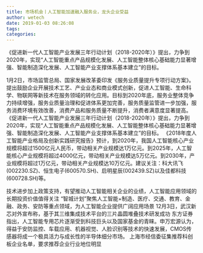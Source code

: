 ```yaml
---
title: 市场机会丨人工智能加速融入服务业，龙头企业受益
author: wetech
date: 2019-01-03 08:26:08
tags: 
categories: 
---
```

《促进新一代人工智能产业发展三年行动计划（2018-2020年）》提出，力争到2020年，实现“人工智能重点产品规模化发展、人工智能整体核心基础能力显著增强、智能制造深化发展、人工智能产业支撑体系基本建立”的目标。
<!-- more -->
1月2日，市场监管总局、国家发展改革委印发《服务业质量提升专项行动方案》。提出鼓励企业开展技术工艺、产业业态和商业模式创新，促进人工智能、生命科学、物联网等新技术在服务领域的转化应用。目标到2020年底，服务业整体竞争力持续增强，服务业质量治理和促进体系更加完善，服务质量监管进一步加强，服务消费环境有效改善，消费产品和服务质量不断提升，消费者满意度显著提高。
《促进新一代人工智能产业发展三年行动计划（2018-2020年）》提出，力争到2020年，实现“人工智能重点产品规模化发展、人工智能整体核心基础能力显著增强、智能制造深化发展、人工智能产业支撑体系基本建立”的目标。
《2018年度人工智能产业格局及创新实践研究报告》预计，到2020年，我国人工智能核心产业规模将超过1500亿元人民币，带动相关产业规模达1万亿元。到2025年，人工智能核心产业规模将超过4000亿元，带动相关产业规模达5万亿元。到2030年，产业规模将超过1万亿元，带动相关产业规模达10万亿元。建议关注：科大讯飞(002230.SZ)、恒生电子(600570.SH)、启明星辰(002439.SZ)以及佳都科技(600728.SH)等。
 
 
技术进步加上政策支持，有望推动人工智能相关企业的业绩，人工智能应用领域的长期投资价值值得关注
“智城计划”聚焦人工智能+制造、医疗、交通、教育、金融、政务、安防等重点领域，为人工智能企业提供广阔应用场景
12月3日，武汉新芯对外宣布称，基于其三维集成技术平台的三片晶圆堆叠技术研发成功
东方证券指出，人工智能专用芯片逐渐受到科技巨头以及国家基金的青睐。申万宏源认为，得益于安防监控、车载应用、机器视觉、人脸识别等技术的快速发展，CMOS传感器将成一个极具活力与成长性的半导体细分市场。
上海市经信委征集推荐科创板企业名单，要求推荐企业行业地位明显

